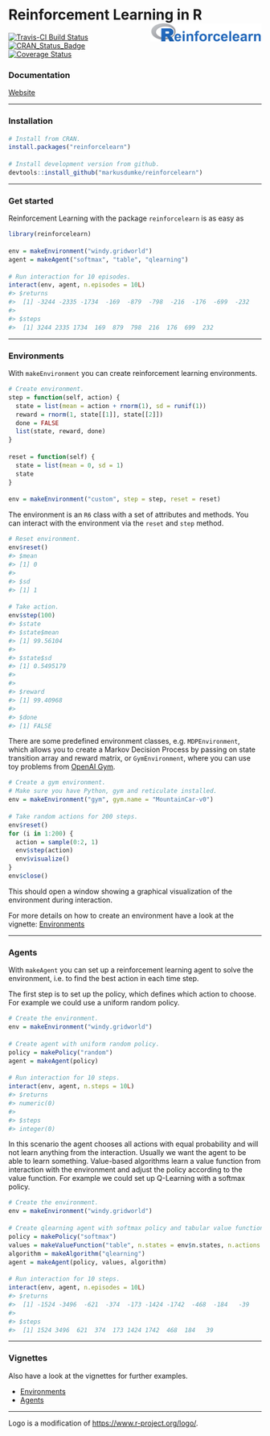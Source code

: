 
Reinforcement Learning in R <img src="man/figures/logo.png" align="right" height="36"/>
=======================================================================================

[![Travis-CI Build Status](https://travis-ci.org/markusdumke/reinforcelearn.svg?branch=master)](https://travis-ci.org/markusdumke/reinforcelearn) [![CRAN\_Status\_Badge](http://www.r-pkg.org/badges/version/reinforcelearn)](https://cran.r-project.org/package=reinforcelearn) [![Coverage Status](https://img.shields.io/codecov/c/github/markusdumke/reinforcelearn/master.svg?maxAge=600)](https://codecov.io/github/markusdumke/reinforcelearn?branch=master)

### Documentation

[Website](https://markusdumke.github.io/reinforcelearn)

------------------------------------------------------------------------

### Installation

``` r
# Install from CRAN.
install.packages("reinforcelearn")

# Install development version from github.
devtools::install_github("markusdumke/reinforcelearn")
```

------------------------------------------------------------------------

### Get started

Reinforcement Learning with the package `reinforcelearn` is as easy as

``` r
library(reinforcelearn)

env = makeEnvironment("windy.gridworld")
agent = makeAgent("softmax", "table", "qlearning")

# Run interaction for 10 episodes.
interact(env, agent, n.episodes = 10L)
#> $returns
#>  [1] -3244 -2335 -1734  -169  -879  -798  -216  -176  -699  -232
#> 
#> $steps
#>  [1] 3244 2335 1734  169  879  798  216  176  699  232
```

------------------------------------------------------------------------

### Environments

With `makeEnvironment` you can create reinforcement learning environments.

``` r
# Create environment.
step = function(self, action) {
  state = list(mean = action + rnorm(1), sd = runif(1))
  reward = rnorm(1, state[[1]], state[[2]])
  done = FALSE
  list(state, reward, done)
}

reset = function(self) {
  state = list(mean = 0, sd = 1)
  state
}

env = makeEnvironment("custom", step = step, reset = reset)
```

The environment is an `R6` class with a set of attributes and methods. You can interact with the environment via the `reset` and `step` method.

``` r
# Reset environment.
env$reset()
#> $mean
#> [1] 0
#> 
#> $sd
#> [1] 1

# Take action.
env$step(100)
#> $state
#> $state$mean
#> [1] 99.56104
#> 
#> $state$sd
#> [1] 0.5495179
#> 
#> 
#> $reward
#> [1] 99.40968
#> 
#> $done
#> [1] FALSE
```

There are some predefined environment classes, e.g. `MDPEnvironment`, which allows you to create a Markov Decision Process by passing on state transition array and reward matrix, or `GymEnvironment`, where you can use toy problems from [OpenAI Gym](https://gym.openai.com/).

``` r
# Create a gym environment.
# Make sure you have Python, gym and reticulate installed.
env = makeEnvironment("gym", gym.name = "MountainCar-v0")

# Take random actions for 200 steps.
env$reset()
for (i in 1:200) {
  action = sample(0:2, 1)
  env$step(action)
  env$visualize()
}
env$close()
```

This should open a window showing a graphical visualization of the environment during interaction.

For more details on how to create an environment have a look at the vignette: [Environments](https://markusdumke.github.io/reinforcelearn/articles/environments.html)

------------------------------------------------------------------------

### Agents

With `makeAgent` you can set up a reinforcement learning agent to solve the environment, i.e. to find the best action in each time step.

The first step is to set up the policy, which defines which action to choose. For example we could use a uniform random policy.

``` r
# Create the environment.
env = makeEnvironment("windy.gridworld")

# Create agent with uniform random policy.
policy = makePolicy("random")
agent = makeAgent(policy)

# Run interaction for 10 steps.
interact(env, agent, n.steps = 10L)
#> $returns
#> numeric(0)
#> 
#> $steps
#> integer(0)
```

In this scenario the agent chooses all actions with equal probability and will not learn anything from the interaction. Usually we want the agent to be able to learn something. Value-based algorithms learn a value function from interaction with the environment and adjust the policy according to the value function. For example we could set up Q-Learning with a softmax policy.

``` r
# Create the environment.
env = makeEnvironment("windy.gridworld")

# Create qlearning agent with softmax policy and tabular value function.
policy = makePolicy("softmax")
values = makeValueFunction("table", n.states = env$n.states, n.actions = env$n.actions)
algorithm = makeAlgorithm("qlearning")
agent = makeAgent(policy, values, algorithm)

# Run interaction for 10 steps.
interact(env, agent, n.episodes = 10L)
#> $returns
#>  [1] -1524 -3496  -621  -374  -173 -1424 -1742  -468  -184   -39
#> 
#> $steps
#>  [1] 1524 3496  621  374  173 1424 1742  468  184   39
```

------------------------------------------------------------------------

### Vignettes

Also have a look at the vignettes for further examples.

-   [Environments](https://markusdumke.github.io/reinforcelearn/articles/environments.html)
-   [Agents](https://markusdumke.github.io/reinforcelearn/articles/agents.html)

------------------------------------------------------------------------

Logo is a modification of <https://www.r-project.org/logo/>.
